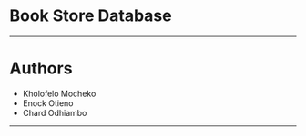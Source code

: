 # Book Store Database
---










# Authors

- Kholofelo Mocheko
- Enock Otieno
- Chard Odhiambo
---


